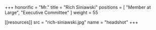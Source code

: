 +++
honorific = "Mr."
title = "Rich Siniawski"
positions = [
  "Member at Large",
  "Executive Committee"
]
weight = 55

[[resources]]
  src  = "rich-siniawski.jpg"
  name = "headshot"
+++
